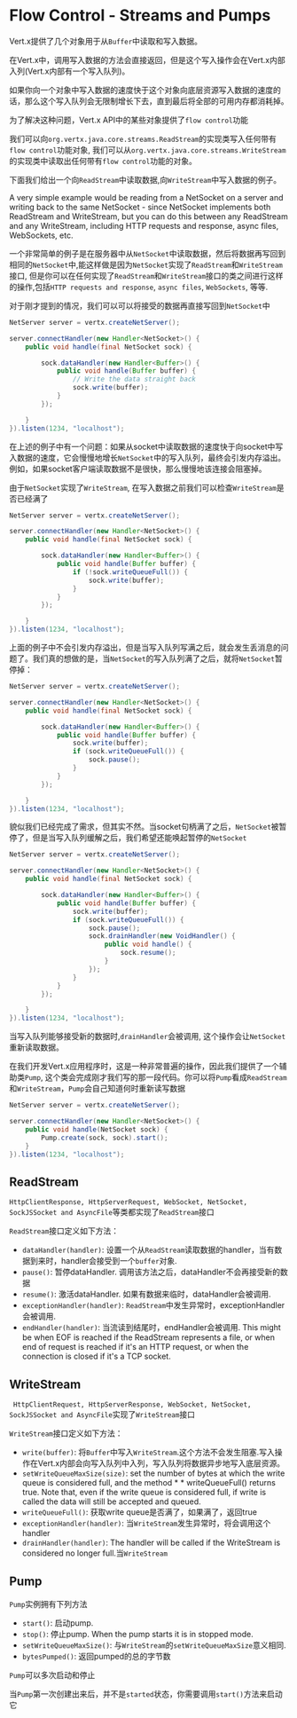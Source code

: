 # Flow Control - Streams and Pumps

Vert.x提供了几个对象用于从`Buffer`中读取和写入数据。

在Vert.x中，调用写入数据的方法会直接返回，但是这个写入操作会在Vert.x内部入列(Vert.x内部有一个写入队列)。

如果你向一个对象中写入数据的速度快于这个对象向底层资源写入数据的速度的话，那么这个写入队列会无限制增长下去，直到最后将全部的可用内存都消耗掉。

为了解决这种问题，Vert.x API中的某些对象提供了`flow control`功能

我们可以向`org.vertx.java.core.streams.ReadStream`的实现类写入任何带有`flow control`功能对象, 我们可以从`org.vertx.java.core.streams.WriteStream`的实现类中读取出任何带有`flow control`功能的对象。

下面我们给出一个向`ReadStream`中读取数据,向`WriteStream`中写入数据的例子。

A very simple example would be reading from a NetSocket on a server and writing back to the same NetSocket - since NetSocket implements both ReadStream and WriteStream, but you can do this between any ReadStream and any WriteStream, including HTTP requests and response, async files, WebSockets, etc.

一个非常简单的例子是在服务器中从`NetSocket`中读取数据，然后将数据再写回到相同的`NetSocket`中,能这样做是因为`NetSocket`实现了`ReadStream`和`WriteStream`接口, 但是你可以在任何实现了`ReadStream`和`WriteStream`接口的类之间进行这样的操作,包括`HTTP requests and response`, `async files`, `WebSockets`, 等等.

对于刚才提到的情况，我们可以可以将接受的数据再直接写回到`NetSocket`中
```java
NetServer server = vertx.createNetServer();

server.connectHandler(new Handler<NetSocket>() {
    public void handle(final NetSocket sock) {

        sock.dataHandler(new Handler<Buffer>() {
            public void handle(Buffer buffer) {
                // Write the data straight back
                sock.write(buffer);
            }
        });

    }
}).listen(1234, "localhost");
```

在上述的例子中有一个问题：如果从socket中读取数据的速度快于向socket中写入数据的速度，它会慢慢地增长`NetSocket`中的写入队列，最终会引发内存溢出。例如，如果socket客户端读取数据不是很快，那么慢慢地该连接会阻塞掉。

由于`NetSocket`实现了`WriteStream`, 在写入数据之前我们可以检查`WriteStream`是否已经满了
```java
NetServer server = vertx.createNetServer();

server.connectHandler(new Handler<NetSocket>() {
    public void handle(final NetSocket sock) {

        sock.dataHandler(new Handler<Buffer>() {
            public void handle(Buffer buffer) {
                if (!sock.writeQueueFull()) {
                    sock.write(buffer);
                }
            }
        });

    }
}).listen(1234, "localhost");
```

上面的例子中不会引发内存溢出，但是当写入队列写满之后，就会发生丢消息的问题了。我们真的想做的是，当`NetSocket`的写入队列满了之后，就将`NetSocket`暂停掉：
```java
NetServer server = vertx.createNetServer();

server.connectHandler(new Handler<NetSocket>() {
    public void handle(final NetSocket sock) {

        sock.dataHandler(new Handler<Buffer>() {
            public void handle(Buffer buffer) {
                sock.write(buffer);
                if (sock.writeQueueFull()) {
                    sock.pause();
                }
            }
        });

    }
}).listen(1234, "localhost");
```

貌似我们已经完成了需求，但其实不然。当socket句柄满了之后，`NetSocket`被暂停了，但是当写入队列缓解之后，我们希望还能唤起暂停的`NetSocket`
```java
NetServer server = vertx.createNetServer();

server.connectHandler(new Handler<NetSocket>() {
    public void handle(final NetSocket sock) {

        sock.dataHandler(new Handler<Buffer>() {
            public void handle(Buffer buffer) {
                sock.write(buffer);
                if (sock.writeQueueFull()) {
                    sock.pause();
                    sock.drainHandler(new VoidHandler() {
                        public void handle() {
                            sock.resume();
                        }
                    });
                }
            }
        });

    }
}).listen(1234, "localhost");
```

当写入队列能够接受新的数据时,`drainHandler`会被调用, 这个操作会让`NetSocket`重新读取数据。

在我们开发Vert.x应用程序时，这是一种非常普遍的操作，因此我们提供了一个辅助类`Pump`, 这个类会完成刚才我们写的那一段代码。你可以将`Pump`看成`ReadStream`和`WriteStream`，`Pump`会自己知道何时重新读写数据
```java
NetServer server = vertx.createNetServer();

server.connectHandler(new Handler<NetSocket>() {
    public void handle(NetSocket sock) {
        Pump.create(sock, sock).start();
    }
}).listen(1234, "localhost");
```

## ReadStream

`HttpClientResponse, HttpServerRequest, WebSocket, NetSocket, SockJSSocket and AsyncFile`等类都实现了`ReadStream`接口

`ReadStream`接口定义如下方法：

* `dataHandler(handler)`: 设置一个从`ReadStream`读取数据的handler，当有数据到来时，handler会接受到一个`buffer`对象.
* `pause()`: 暂停dataHandler. 调用该方法之后，dataHandler不会再接受新的数据
* `resume()`: 激活dataHandler. 如果有数据来临时，dataHandler会被调用.
* `exceptionHandler(handler)`: `ReadStream`中发生异常时，exceptionHandler会被调用.
* `endHandler(handler)`: 当流读到结尾时，endHandler会被调用. This might be when EOF is reached if the ReadStream represents a file, or when end of request is reached if it's an HTTP request, or when the connection is closed if it's a TCP socket.

## WriteStream

` HttpClientRequest, HttpServerResponse, WebSocket, NetSocket, SockJSSocket and AsyncFile`实现了`WriteStream`接口

`WriteStream`接口定义如下方法：

* `write(buffer)`: 将`Buffer`中写入`WriteStream`.这个方法不会发生阻塞.写入操作在Vert.x内部会向写入队列中入列，写入队列将数据异步地写入底层资源。
* `setWriteQueueMaxSize(size)`: set the number of bytes at which the write queue is considered full, and the method * * writeQueueFull() returns true. Note that, even if the write queue is considered full, if write is called the data will still be accepted and queued.
* `writeQueueFull()`: 获取write queue是否满了，如果满了，返回true
* `exceptionHandler(handler)`: 当`WriteStream`发生异常时，将会调用这个handler
* `drainHandler(handler)`: The handler will be called if the WriteStream is considered no longer full.当`WriteStream`

## Pump

`Pump`实例拥有下列方法

* `start()`: 启动pump.
* `stop()`: 停止pump. When the pump starts it is in stopped mode.
* `setWriteQueueMaxSize()`: 与`WriteStream`的`setWriteQueueMaxSize`意义相同.
* `bytesPumped()`: 返回pumped的总的字节数

`Pump`可以多次启动和停止

当`Pump`第一次创建出来后，并不是`started`状态，你需要调用`start()`方法来启动它